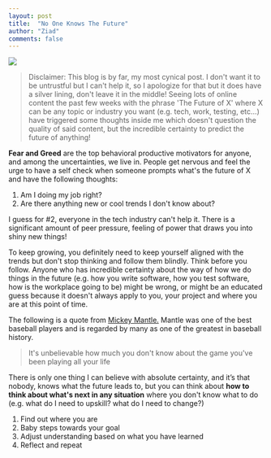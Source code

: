 ```yaml
---
layout: post
title:  "No One Knows The Future"
author: "Ziad"
comments: false
---
```

![](https://images.unsplash.com/flagged/photo-1577912504896-abc46b500434?ixlib=rb-1.2.1&ixid=eyJhcHBfaWQiOjEyMDd9&auto=format&fit=crop&w=2300&q=80)

> Disclaimer: This blog is by far, my most cynical post. I don't want it to be untrustful but I can't help it, so I apologize for that but it does have a silver lining, don't leave it in the middle! Seeing lots of online content the past few weeks with the phrase 'The Future of X' where X can be any topic or industry you want (e.g. tech, work, testing, etc...) have triggered some thoughts inside me which doesn't question the quality of said content, but the incredible certainty to predict the future of anything!

**Fear and Greed** are the top behavioral productive motivators for anyone, and among the uncertainties, we live in. People get nervous and feel the urge to have a self check when someone prompts what's the future of X and have the following thoughts:
1. Am I doing my job right?
2. Are there anything new or cool trends I don't know about?

I guess for #2, everyone in the tech industry can't help it. There is a significant amount of peer pressure, feeling of power that draws you into shiny new things!  

To keep growing, you definitely need to keep yourself aligned with the trends but don't stop thinking and follow them blindly. Think before you follow. Anyone who has incredible certainty about the way of how we do things in the future (e.g. how you write software, how you test software, how is the workplace going to be) might be wrong, or might be an educated guess because it doesn't always apply to you, your project and where you are at this point of time.


The following is a quote from [Mickey Mantle.](https://en.wikipedia.org/wiki/Mickey_Mantle "Mickey Mantle.") Mantle was one of the best baseball players and is regarded by many as one of the greatest in baseball history.
> It's unbelievable how much you don't know about the game you've been playing all your life

There is only one thing I can believe with absolute certainty, and it’s that nobody, knows what the future leads to, but you can think about **how to think about what's next in any situation** where you don't know what to do (e.g. what do I need to upskill? what do I need to change?)
1. Find out where you are
2. Baby steps towards your goal
3. Adjust understanding based on what you have learned
4. Reflect and repeat
